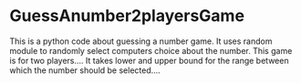 # GuessAnumber2playersGame
This is a python code about guessing a number game. It uses random module to randomly select computers choice about the number. This game is for two players.... It takes lower and upper bound for the range between which the number should be selected....
